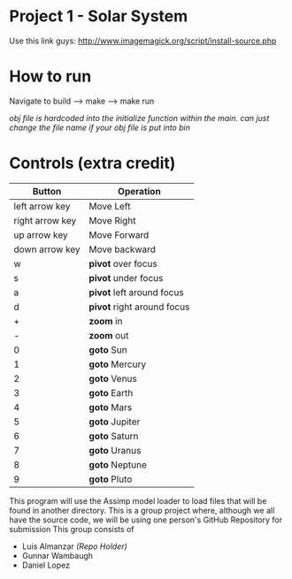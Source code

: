 Project 1 - Solar System
========================
Use this link guys:
http://www.imagemagick.org/script/install-source.php

How to run
==========
Navigate to build
--> make 
--> make run 

*obj file is hardcoded into the initialize function within the main. can just change the file name if your obj file is put into bin* 

Controls (extra credit)
==================

| Button | Operation |
| ------ | ---------|
| left arrow key | Move Left |
| right arrow key | Move Right |
| up arrow key | Move Forward |
| down arrow key | Move backward |
| w | **pivot** over focus |
| s | **pivot** under focus |
| a | **pivot** left around focus |
| d | **pivot** right around focus |
| + | **zoom** in |
| - | **zoom** out |
| 0 | **goto** Sun |
| 1 | **goto** Mercury |
| 2 | **goto** Venus |
| 3 | **goto** Earth |
| 4 | **goto** Mars |
| 5 | **goto** Jupiter |
| 6 | **goto** Saturn |
| 7 | **goto** Uranus |
| 8 | **goto** Neptune |
| 9 | **goto** Pluto |

This program will use the Assimp model loader to load files that will be found in another directory.
This is a group project where, although we all have the source code, we will be using one person's GitHub Repository for submission
This group consists of
 * Luis Almanzar *(Repo Holder)*
 * Gunnar Wambaugh
 * Daniel Lopez
